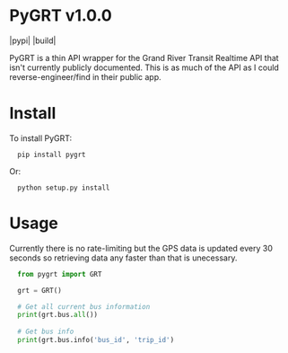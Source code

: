 PyGRT v1.0.0
===============
|pypi| |build|

PyGRT is a thin API wrapper for the Grand River Transit Realtime API that isn't currently publicly documented. This is as much of the API as I could reverse-engineer/find in their public app.

Install
==============
To install PyGRT:
      
      pip install pygrt
      
Or:

      python setup.py install
      
Usage
==============
Currently there is no rate-limiting but the GPS data is updated every 30 seconds so retrieving data any faster than that is unecessary.

```python
  from pygrt import GRT

  grt = GRT()

  # Get all current bus information
  print(grt.bus.all())
  
  # Get bus info
  print(grt.bus.info('bus_id', 'trip_id')
```

